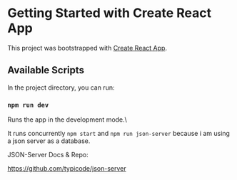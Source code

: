 # Getting Started with Create React App

This project was bootstrapped with [Create React App](https://github.com/facebook/create-react-app).

## Available Scripts

In the project directory, you can run:

### `npm run dev`

Runs the app in the development mode.\

It runs concurrently `npm start` and `npm run json-server` because i am using a json server as a database.

JSON-Server Docs & Repo:

https://github.com/typicode/json-server



